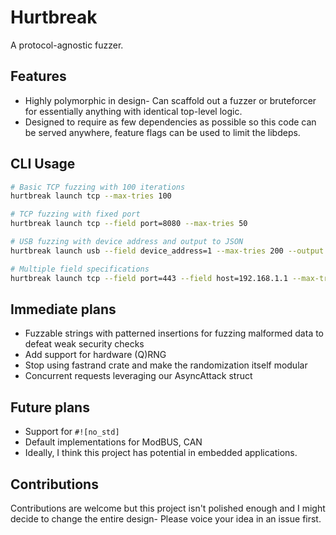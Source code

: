 # Hurtbreak
A protocol-agnostic fuzzer. 

## Features
- Highly polymorphic in design- Can scaffold out a fuzzer or bruteforcer for essentially anything with identical top-level logic.
- Designed to require as few dependencies as possible so this code can be served anywhere, feature flags can be used to limit the libdeps.

## CLI Usage

```bash
# Basic TCP fuzzing with 100 iterations
hurtbreak launch tcp --max-tries 100

# TCP fuzzing with fixed port
hurtbreak launch tcp --field port=8080 --max-tries 50

# USB fuzzing with device address and output to JSON
hurtbreak launch usb --field device_address=1 --max-tries 200 --output results.json

# Multiple field specifications
hurtbreak launch tcp --field port=443 --field host=192.168.1.1 --max-tries 1000
```

## Immediate plans
- Fuzzable strings with patterned insertions for fuzzing malformed data to defeat weak security checks
- Add support for hardware (Q)RNG
- Stop using fastrand crate and make the randomization itself modular
- Concurrent requests leveraging our AsyncAttack struct

## Future plans
- Support for `#![no_std]`
- Default implementations for ModBUS, CAN
- Ideally, I think this project has potential in embedded applications.

## Contributions
Contributions are welcome but this project isn't polished enough and I might decide to change the entire design- Please voice your idea in an issue first.
